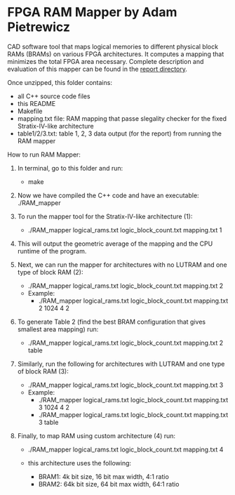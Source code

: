 # FPGA RAM Mapper by Adam Pietrewicz

CAD software tool that maps logical memories to different physical block RAMs (BRAMs) on various FPGA architectures.
It computes a mapping that minimizes the total FPGA area necessary.
Complete description and evaluation of this mapper can be found in the [report directory](https://github.com/pietrea2/FPGA_RAM_Mapper/tree/main/report).

Once unzipped, this folder contains:
- all C++ source code files
- this README
- Makefile
- mapping.txt file: RAM mapping that passe slegality checker for the fixed Stratix-IV-like architecture
- table1/2/3.txt: table 1, 2, 3 data output (for the report) from running the RAM mapper

How to run RAM Mapper:
1. In terminal, go to this folder and run:
    - make

2. Now we have compiled the C++ code and have an executable: ./RAM_mapper

3. To run the mapper tool for the Stratix-IV-like architecture (1):
    - ./RAM_mapper logical_rams.txt logic_block_count.txt mapping.txt 1

4. This will output the geometric average of the mapping and the CPU runtime of the program.

5. Next, we can run the mapper for architectures with no LUTRAM and one type of block RAM (2):
    - ./RAM_mapper logical_rams.txt logic_block_count.txt mapping.txt 2 <bram size> <max width> <ratio>
    - Example:
        - ./RAM_mapper logical_rams.txt logic_block_count.txt mapping.txt 2 1024 4 2

6. To generate Table 2 (find the best BRAM configuration that gives smallest area mapping) run:
    - ./RAM_mapper logical_rams.txt logic_block_count.txt mapping.txt 2 table

7. Similarly, run the following for architectures with LUTRAM and one type of block RAM (3):
    - ./RAM_mapper logical_rams.txt logic_block_count.txt mapping.txt 3 <bram size> <max width> <ratio>
    - Example:
        - ./RAM_mapper logical_rams.txt logic_block_count.txt mapping.txt 3 1024 4 2
        - ./RAM_mapper logical_rams.txt logic_block_count.txt mapping.txt 3 table

8. Finally, to map RAM using custom architecture (4) run:
    - ./RAM_mapper logical_rams.txt logic_block_count.txt mapping.txt 4

    - this architecture uses the following:
        - BRAM1: 4k bit size, 16 bit max width, 4:1 ratio
        - BRAM2: 64k bit size, 64 bit max width, 64:1 ratio

    
